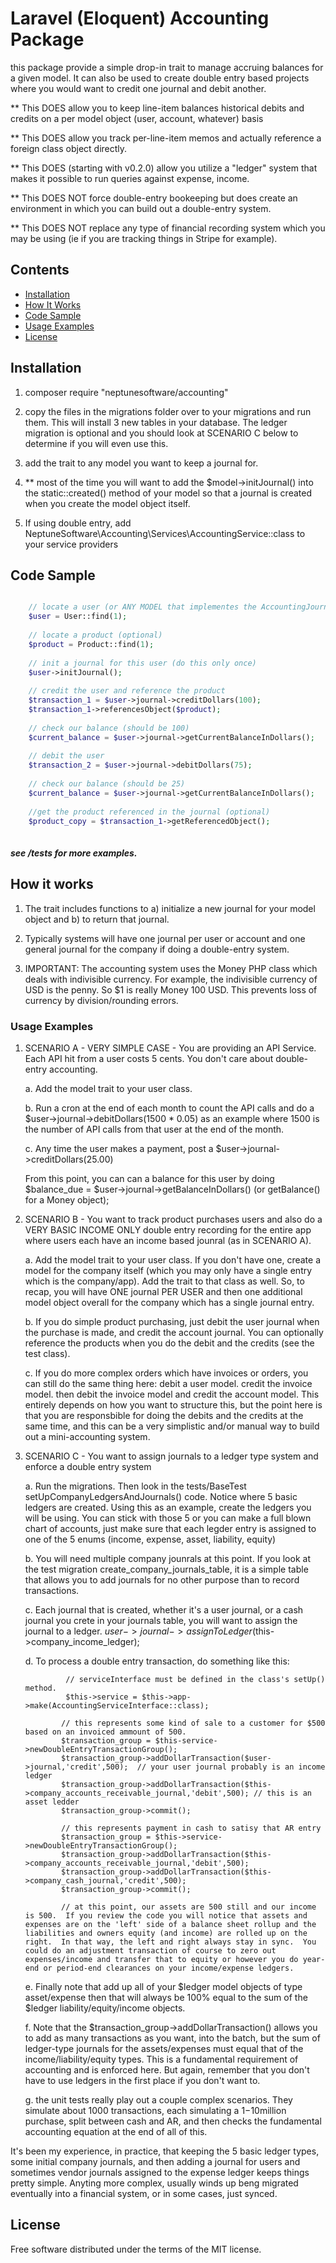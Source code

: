 # Laravel (Eloquent) Accounting Package

 this package provide a simple drop-in trait to manage accruing balances for a given model.  It can also be used to create double entry based projects where you would want to credit one journal and debit another.

** This DOES allow you to keep line-item balances historical debits and credits on a per model object (user, account, whatever) basis

** This DOES allow you track per-line-item memos and actually reference a foreign class object directly.

** This DOES (starting with v0.2.0) allow you utilize a "ledger" system that makes it possible to run queries against expense, income.

** This DOES NOT force double-entry bookeeping but does create an environment in which you can build out a double-entry system.

** This DOES NOT replace any type of financial recording system which you may be using (ie if you are tracking things in Stripe for example).


## Contents

- [Installation](#installation)
- [How It Works](#how-it-works)
- [Code Sample](#code-sample)
- [Usage Examples](#usage)
- [License](#license)


## <a name="installation"></a>Installation

1) composer require "neptunesoftware/accounting"

2) copy the files in the migrations folder over to your migrations and run them.  This will install 3 new tables in your database.  The ledger migration is optional and you should look at SCENARIO C below to determine if you will even use this.

3) add the trait to any model you want to keep a journal for.

4) ** most of the time you will want to add the $model->initJournal() into the static::created() method of your model so that a journal is created when you create the model object itself.

5) If using double entry, add NeptuneSoftware\Accounting\Services\AccountingService::class to your service providers


## <a name="code-sample"></a>Code Sample

```php

    // locate a user (or ANY MODEL that implementes the AccountingJournal trait)
    $user = User::find(1);
    
    // locate a product (optional)
    $product = Product::find(1);
    
    // init a journal for this user (do this only once)
    $user->initJournal();
    
    // credit the user and reference the product
    $transaction_1 = $user->journal->creditDollars(100);
    $transaction_1->referencesObject($product);
    
    // check our balance (should be 100)
    $current_balance = $user->journal->getCurrentBalanceInDollars();
    
    // debit the user 
    $transaction_2 = $user->journal->debitDollars(75);
    
    // check our balance (should be 25)
    $current_balance = $user->journal->getCurrentBalanceInDollars();
    
    //get the product referenced in the journal (optional)
    $product_copy = $transaction_1->getReferencedObject();
    
```

##### see /tests for more examples.

## <a name="how-it-works"></a>How it works

1) The trait includes functions to a) initialize a new journal for your model object and b) to return that journal.

2) Typically systems will have one journal per user or account and one general journal for the company if doing a double-entry system.

3) IMPORTANT: The accounting system uses the Money PHP class which deals with indivisible currency.  For example, the indivisible currency of USD is the penny.  So $1 is really Money 100 USD.  This prevents loss of currency by division/rounding errors.


### <a name="usage-examples"></a>Usage Examples

1. SCENARIO A - VERY SIMPLE CASE - You are providing an API Service. Each API hit from a user costs 5 cents. You don't care about double-entry accounting.

    a. Add the model trait to your user class.
    
    b. Run a cron at the end of each month to count the API calls and do a $user->journal->debitDollars(1500 * 0.05) as an example where 1500 is the number of API calls from that user at the end of the month.
    
    c. Any time the user makes a payment, post a $user->journal->creditDollars(25.00)
    
    From this point, you can can a balance for this user by doing $balance_due = $user->journal->getBalanceInDollars() (or getBalance() for a Money object);

2. SCENARIO B - You want to track product purchases users and also do a VERY BASIC INCOME ONLY double entry recording for the entire app where users each have an income based jounral (as in SCENARIO A).

    a. Add the model trait to your user class.  If you don't have one, create a model for the company itself (which you may only have a single entry which is the company/app).  Add the trait to that class as well.  So, to recap, you will have ONE journal PER USER and then one additional model object overall for the company which has a single journal entry.
    
    b. If you do simple product purchasing, just debit the user journal when the purchase is made, and credit the account journal.  You can optionally reference the products when you do the debit and the credits (see the test class).
     
   c. If you do more complex orders which have invoices or orders, you can still do the same thing here: debit a user model.  credit the invoice model.  then debit the invoice model and credit the account model.  This entirely depends on how you want to structure this, but the point here is that you are responsbible for doing the debits and the credits at the same time, and this can be a very simplistic and/or manual way to build out a mini-accounting system.
   
3. SCENARIO C - You want to assign journals to a ledger type system and enforce a double entry system
   
   a. Run the migrations.  Then look in the tests/BaseTest setUpCompanyLedgersAndJournals() code.  Notice where 5 basic ledgers are created.  Using this as an example, create the ledgers you will be using.  You can stick with those 5 or you can make a full blown chart of accounts, just make sure that each legder entry is assigned to one of the 5 enums (income, expense, asset, liability, equity)
   
   b. You will need multiple company jounrals at this point.  If you look at the test migration create_company_journals_table, it is a simple table that allows you to add journals for no other purpose than to record transactions.
     
   c. Each journal that is created, whether it's a user journal, or a cash journal you crete in your journals table, you will want to assign the journal to a ledger.  $user->journal->assignToLedger($this->company_income_ledger);
   
   d. To process a double entry transaction, do something like this:
   
   ```
            // serviceInterface must be defined in the class's setUp() method.
            $this->service = $this->app->make(AccountingServiceInterface::class);
   ```
   
    ```
            // this represents some kind of sale to a customer for $500 based on an invoiced ammount of 500.
            $transaction_group = $this-service->newDoubleEntryTransactionGroup();
            $transaction_group->addDollarTransaction($user->journal,'credit',500);  // your user journal probably is an income ledger
            $transaction_group->addDollarTransaction($this->company_accounts_receivable_journal,'debit',500); // this is an asset ledder
            $transaction_group->commit();
    
    ```
    
    ```
            // this represents payment in cash to satisy that AR entry
            $transaction_group = $this->service->newDoubleEntryTransactionGroup();
            $transaction_group->addDollarTransaction($this->company_accounts_receivable_journal,'debit',500);
            $transaction_group->addDollarTransaction($this->company_cash_journal,'credit',500);
            $transaction_group->commit();
            
            // at this point, our assets are 500 still and our income is 500.  If you review the code you will notice that assets and expenses are on the 'left' side of a balance sheet rollup and the liabilities and owners equity (and income) are rolled up on the right.  In that way, the left and right always stay in sync.  You could do an adjustment transaction of course to zero out expenses/income and transfer that to equity or however you do year-end or period-end clearances on your income/expense ledgers.
    
    ```
    
    e. Finally note that add up all of your $ledger model objects of type asset/expense then that will always be 100% equal to the sum of the $ledger liability/equity/income objects.
    
    f. Note that the $transaction_group->addDollarTransaction() allows you to add as many transactions as you want, into the batch, but the sum of ledger-type journals for the assets/expenses must equal that of the income/liability/equity types.  This is a fundamental requirement of accounting and is enforced here.  But again, remember that you don't have to use ledgers in the first place if you don't want to.  
    
    g. the unit tests really play out a couple complex scenarios.  They simulate about 1000 transactions, each simulating a $1-$10million purchase, split between cash and AR, and then checks the fundamental accounting equation at the end of all of this.

It's been my experience, in practice, that keeping the 5 basic ledger types, some initial company journals, and then adding a journal for users and sometimes vendor journals assigned to the expense ledger keeps things pretty simple.  Anyting more complex, usually winds up beng migrated eventually into a financial system, or in some cases, just synced.  

   
 
## <a name="license"></a>License

Free software distributed under the terms of the MIT license.